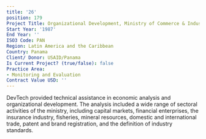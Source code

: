```yaml
---
title: '26'
position: 179
Project Title: Organizational Development, Ministry of Commerce & Industry
Start Year: '1987'
End Year: ''
ISO3 Code: PAN
Region: Latin America and the Caribbean
Country: Panama
Client/ Donor: USAID/Panama
Is Current Project? (true/false): false
Practice Area:
- Monitoring and Evaluation
Contract Value USD: ''
---
```


DevTech provided technical assistance in economic analysis and organizational development. The analysis included a wide range of sectoral activities of the ministry, including capital markets, financial enterprises, the insurance industry, fisheries, mineral resources, domestic and international trade, patent and brand registration, and the definition of industry standards.